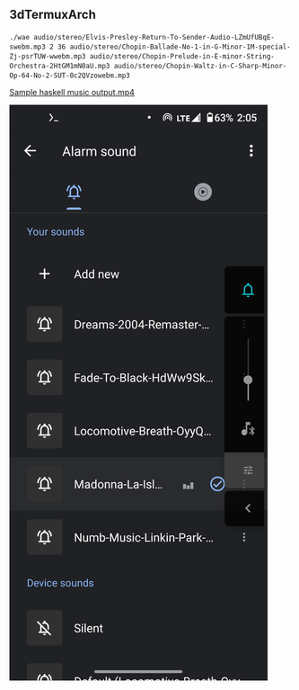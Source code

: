 <link rel="prerender" href="https://termuxarch.github.io/3dTermuxArch/">

## 3dTermuxArch

`./wae audio/stereo/Elvis-Presley-Return-To-Sender-Audio-LZmUfUBqE-swebm.mp3 2 36 audio/stereo/Chopin-Ballade-No-1-in-G-Minor-1M-special-Zj-psrTUW-wwebm.mp3 audio/stereo/Chopin-Prelude-in-E-minor-String-Orchestra-2HtGM1mN0aU.mp3 audio/stereo/Chopin-Waltz-in-C-Sharp-Minor-Op-64-No-2-SUT-0c2QVzowebm.mp3`

[Sample haskell music output.mp4](https://user-images.githubusercontent.com/27742457/151226841-d11e98af-75a8-41c4-8862-fb2fa219e034.mp4)

![Set_Sound](https://raw.githubusercontent.com/TermuxArch/3dTermuxArch/master/setsound.png)

<!-- TermuxArch/3dTermuxArch README.md FE -->
